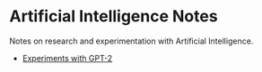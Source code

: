 # Artificial Intelligence Notes

Notes on research and experimentation with Artificial Intelligence.

- [Experiments with GPT-2](https://github.com/openai/gpt-2)
